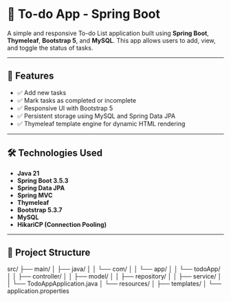 # 📝 To-do App - Spring Boot

A simple and responsive To-do List application built using **Spring Boot**, **Thymeleaf**, **Bootstrap 5**, and **MySQL**. This app allows users to add, view, and toggle the status of tasks.

---

## 🚀 Features

- ✅ Add new tasks
- ✅ Mark tasks as completed or incomplete
- ✅ Responsive UI with Bootstrap 5
- ✅ Persistent storage using MySQL and Spring Data JPA
- ✅ Thymeleaf template engine for dynamic HTML rendering

---

## 🛠️ Technologies Used

- **Java 21**
- **Spring Boot 3.5.3**
- **Spring Data JPA**
- **Spring MVC**
- **Thymeleaf**
- **Bootstrap 5.3.7**
- **MySQL**
- **HikariCP (Connection Pooling)**

---

## 📁 Project Structure

src/
├── main/
│   ├── java/
│   │   └── com/
│   │       └── app/
│   │           └── todoApp/
│   │               ├── controller/
│   │               ├── model/
│   │               ├── repository/
│   │               ├── service/
│   │               └── TodoAppApplication.java
│   └── resources/
│       ├── templates/
│       └── application.properties
